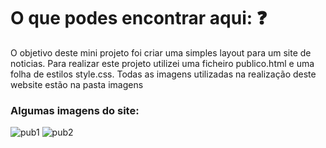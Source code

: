 # O que podes encontrar aqui: ❓
O objetivo deste mini projeto foi criar uma simples layout para um site de noticias. Para realizar este projeto utilizei uma ficheiro publico.html e uma folha de estilos style.css. Todas as imagens utilizadas na realização deste website estão na pasta imagens

### Algumas imagens do site:
![pub1](https://user-images.githubusercontent.com/91985039/159981621-4afc567b-7e49-438a-b800-1308782a6d59.jpg)
![pub2](https://user-images.githubusercontent.com/91985039/159982063-d49d3677-9f5b-4bc2-92e3-e1a815ef0758.jpg)